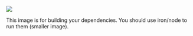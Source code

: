 [![](http://badge-imagelayers.iron.io/iron/node:dev.svg)](http://imagelayers.iron.io/?images=iron/node:dev 'Get your own badge on imagelayers.iron.io')

This image is for building your dependencies. You should use
iron/node to run them (smaller image).
